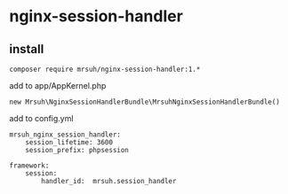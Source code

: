 nginx-session-handler
=====================

install
--
```
composer require mrsuh/nginx-session-handler:1.*
```


add to app/AppKernel.php

```
new Mrsuh\NginxSessionHandlerBundle\MrsuhNginxSessionHandlerBundle()
```


add to config.yml
```
mrsuh_nginx_session_handler:
    session_lifetime: 3600
    session_prefix: phpsession

framework:
    session:
        handler_id:  mrsuh.session_handler
```

